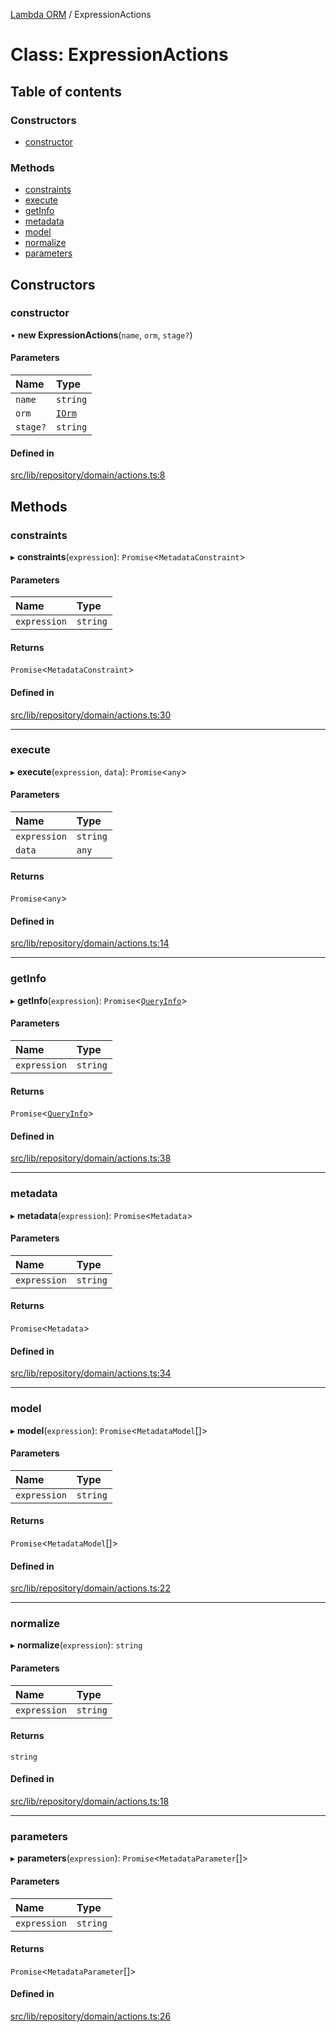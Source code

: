 [Lambda ORM](../README.md) / ExpressionActions

# Class: ExpressionActions

## Table of contents

### Constructors

- [constructor](ExpressionActions.md#constructor)

### Methods

- [constraints](ExpressionActions.md#constraints)
- [execute](ExpressionActions.md#execute)
- [getInfo](ExpressionActions.md#getinfo)
- [metadata](ExpressionActions.md#metadata)
- [model](ExpressionActions.md#model)
- [normalize](ExpressionActions.md#normalize)
- [parameters](ExpressionActions.md#parameters)

## Constructors

### constructor

• **new ExpressionActions**(`name`, `orm`, `stage?`)

#### Parameters

| Name | Type |
| :------ | :------ |
| `name` | `string` |
| `orm` | [`IOrm`](../interfaces/IOrm.md) |
| `stage?` | `string` |

#### Defined in

[src/lib/repository/domain/actions.ts:8](https://github.com/FlavioLionelRita/lambdaorm/blob/b12533cf/src/lib/repository/domain/actions.ts#L8)

## Methods

### constraints

▸ **constraints**(`expression`): `Promise`<`MetadataConstraint`\>

#### Parameters

| Name | Type |
| :------ | :------ |
| `expression` | `string` |

#### Returns

`Promise`<`MetadataConstraint`\>

#### Defined in

[src/lib/repository/domain/actions.ts:30](https://github.com/FlavioLionelRita/lambdaorm/blob/b12533cf/src/lib/repository/domain/actions.ts#L30)

___

### execute

▸ **execute**(`expression`, `data`): `Promise`<`any`\>

#### Parameters

| Name | Type |
| :------ | :------ |
| `expression` | `string` |
| `data` | `any` |

#### Returns

`Promise`<`any`\>

#### Defined in

[src/lib/repository/domain/actions.ts:14](https://github.com/FlavioLionelRita/lambdaorm/blob/b12533cf/src/lib/repository/domain/actions.ts#L14)

___

### getInfo

▸ **getInfo**(`expression`): `Promise`<[`QueryInfo`](../interfaces/QueryInfo.md)\>

#### Parameters

| Name | Type |
| :------ | :------ |
| `expression` | `string` |

#### Returns

`Promise`<[`QueryInfo`](../interfaces/QueryInfo.md)\>

#### Defined in

[src/lib/repository/domain/actions.ts:38](https://github.com/FlavioLionelRita/lambdaorm/blob/b12533cf/src/lib/repository/domain/actions.ts#L38)

___

### metadata

▸ **metadata**(`expression`): `Promise`<`Metadata`\>

#### Parameters

| Name | Type |
| :------ | :------ |
| `expression` | `string` |

#### Returns

`Promise`<`Metadata`\>

#### Defined in

[src/lib/repository/domain/actions.ts:34](https://github.com/FlavioLionelRita/lambdaorm/blob/b12533cf/src/lib/repository/domain/actions.ts#L34)

___

### model

▸ **model**(`expression`): `Promise`<`MetadataModel`[]\>

#### Parameters

| Name | Type |
| :------ | :------ |
| `expression` | `string` |

#### Returns

`Promise`<`MetadataModel`[]\>

#### Defined in

[src/lib/repository/domain/actions.ts:22](https://github.com/FlavioLionelRita/lambdaorm/blob/b12533cf/src/lib/repository/domain/actions.ts#L22)

___

### normalize

▸ **normalize**(`expression`): `string`

#### Parameters

| Name | Type |
| :------ | :------ |
| `expression` | `string` |

#### Returns

`string`

#### Defined in

[src/lib/repository/domain/actions.ts:18](https://github.com/FlavioLionelRita/lambdaorm/blob/b12533cf/src/lib/repository/domain/actions.ts#L18)

___

### parameters

▸ **parameters**(`expression`): `Promise`<`MetadataParameter`[]\>

#### Parameters

| Name | Type |
| :------ | :------ |
| `expression` | `string` |

#### Returns

`Promise`<`MetadataParameter`[]\>

#### Defined in

[src/lib/repository/domain/actions.ts:26](https://github.com/FlavioLionelRita/lambdaorm/blob/b12533cf/src/lib/repository/domain/actions.ts#L26)

